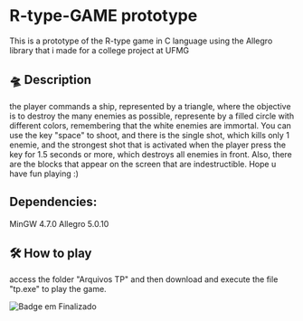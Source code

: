 # R-type-GAME prototype
This is a prototype of the R-type game in C language using the Allegro library that i made for a college project at UFMG

## 🛸 Description 
the player commands a ship, represented by a triangle, where the objective is to destroy the many enemies as possible, represente by a filled circle with different colors, remembering that the white enemies are immortal. You can use the key "space" to shoot, and there is the single shot, which kills only 1 enemie, and the strongest shot that is activated when the player press the key for 1.5 seconds or more, which destroys all enemies in front. Also, there are the blocks that appear on the screen that are indestructible. Hope u have fun playing :)

## Dependencies:
MinGW 4.7.0
Allegro 5.0.10

## 🛠️ How to play
access the folder "Arquivos TP" and then download and execute the file "tp.exe" to play the game.

![Badge em Finalizado](http://img.shields.io/static/v1?label=STATUS&message=EM%20DESENVOLVIMENTO&color=GREEN&style=for-the-badge)
